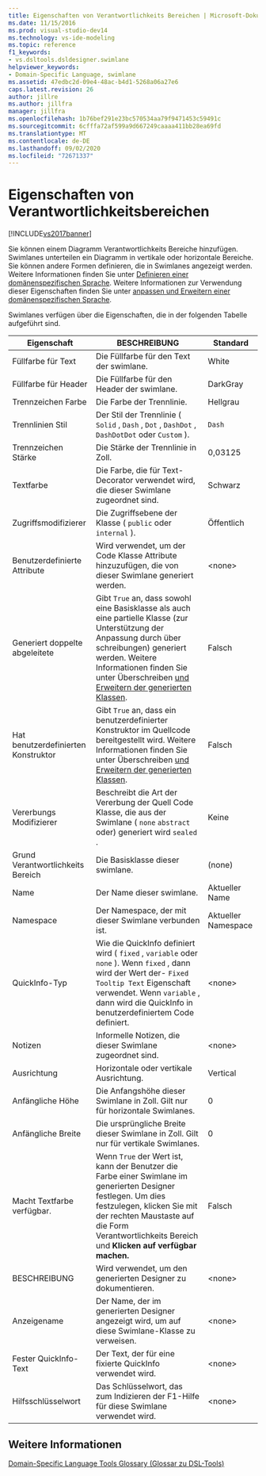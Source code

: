 ```yaml
---
title: Eigenschaften von Verantwortlichkeits Bereichen | Microsoft-Dokumentation
ms.date: 11/15/2016
ms.prod: visual-studio-dev14
ms.technology: vs-ide-modeling
ms.topic: reference
f1_keywords:
- vs.dsltools.dsldesigner.swimlane
helpviewer_keywords:
- Domain-Specific Language, swimlane
ms.assetid: 47edbc2d-09e4-48ac-b4d1-5268a06a27e6
caps.latest.revision: 26
author: jillre
ms.author: jillfra
manager: jillfra
ms.openlocfilehash: 1b76bef291e23bc570534aa79f9471453c59491c
ms.sourcegitcommit: 6cfffa72af599a9d667249caaaa411bb28ea69fd
ms.translationtype: MT
ms.contentlocale: de-DE
ms.lasthandoff: 09/02/2020
ms.locfileid: "72671337"
---
```

# <a name="properties-of-swimlanes"></a>Eigenschaften von Verantwortlichkeitsbereichen
[!INCLUDE[vs2017banner](../includes/vs2017banner.md)]

Sie können einem Diagramm Verantwortlichkeits Bereiche hinzufügen. Swimlanes unterteilen ein Diagramm in vertikale oder horizontale Bereiche. Sie können andere Formen definieren, die in Swimlanes angezeigt werden. Weitere Informationen finden Sie unter [Definieren einer domänenspezifischen Sprache](../modeling/how-to-define-a-domain-specific-language.md). Weitere Informationen zur Verwendung dieser Eigenschaften finden Sie unter [anpassen und Erweitern einer domänenspezifischen Sprache](../modeling/customizing-and-extending-a-domain-specific-language.md).

 Swimlanes verfügen über die Eigenschaften, die in der folgenden Tabelle aufgeführt sind.

|Eigenschaft|BESCHREIBUNG|Standard|
|--------------|-----------------|-------------|
|Füllfarbe für Text|Die Füllfarbe für den Text der swimlane.|White|
|Füllfarbe für Header|Die Füllfarbe für den Header der swimlane.|DarkGray|
|Trennzeichen Farbe|Die Farbe der Trennlinie.|Hellgrau|
|Trennlinien Stil|Der Stil der Trennlinie ( `Solid` , `Dash` , `Dot` , `DashDot` , `DashDotDot` oder `Custom` ).|`Dash`|
|Trennzeichen Stärke|Die Stärke der Trennlinie in Zoll.|0,03125|
|Textfarbe|Die Farbe, die für Text-Decorator verwendet wird, die dieser Swimlane zugeordnet sind.|Schwarz|
|Zugriffsmodifizierer|Die Zugriffsebene der Klasse ( `public` oder `internal` ).|Öffentlich|
|Benutzerdefinierte Attribute|Wird verwendet, um der Code Klasse Attribute hinzuzufügen, die von dieser Swimlane generiert werden.|\<none>|
|Generiert doppelte abgeleitete|Gibt `True` an, dass sowohl eine Basisklasse als auch eine partielle Klasse (zur Unterstützung der Anpassung durch über schreibungen) generiert werden. Weitere Informationen finden Sie unter Überschreiben [und Erweitern der generierten Klassen](../modeling/overriding-and-extending-the-generated-classes.md).|Falsch|
|Hat benutzerdefinierten Konstruktor|Gibt `True` an, dass ein benutzerdefinierter Konstruktor im Quellcode bereitgestellt wird. Weitere Informationen finden Sie unter Überschreiben [und Erweitern der generierten Klassen](../modeling/overriding-and-extending-the-generated-classes.md).|Falsch|
|Vererbungs Modifizierer|Beschreibt die Art der Vererbung der Quell Code Klasse, die aus der Swimlane ( `none` `abstract` oder) generiert wird `sealed` .|Keine|
|Grund Verantwortlichkeits Bereich|Die Basisklasse dieser swimlane.|(none)|
|Name|Der Name dieser swimlane.|Aktueller Name|
|Namespace|Der Namespace, der mit dieser Swimlane verbunden ist.|Aktueller Namespace|
|QuickInfo-Typ|Wie die QuickInfo definiert wird ( `fixed` , `variable` oder `none` ). Wenn `fixed` , dann wird der Wert der- `Fixed Tooltip Text` Eigenschaft verwendet. Wenn `variable` , dann wird die QuickInfo in benutzerdefiniertem Code definiert.|\<none>|
|Notizen|Informelle Notizen, die dieser Swimlane zugeordnet sind.|\<none>|
|Ausrichtung|Horizontale oder vertikale Ausrichtung.|Vertical|
|Anfängliche Höhe|Die Anfangshöhe dieser Swimlane in Zoll. Gilt nur für horizontale Swimlanes.|0|
|Anfängliche Breite|Die ursprüngliche Breite dieser Swimlane in Zoll. Gilt nur für vertikale Swimlanes.|0|
|Macht Textfarbe verfügbar.|Wenn `True` der Wert ist, kann der Benutzer die Farbe einer Swimlane im generierten Designer festlegen. Um dies festzulegen, klicken Sie mit der rechten Maustaste auf die Form Verantwortlichkeits Bereich und **Klicken auf verfügbar machen.**|Falsch|
|BESCHREIBUNG|Wird verwendet, um den generierten Designer zu dokumentieren.|\<none>|
|Anzeigename|Der Name, der im generierten Designer angezeigt wird, um auf diese Swimlane-Klasse zu verweisen.|\<none>|
|Fester QuickInfo-Text|Der Text, der für eine fixierte QuickInfo verwendet wird.|\<none>|
|Hilfsschlüsselwort|Das Schlüsselwort, das zum Indizieren der F1-Hilfe für diese Swimlane verwendet wird.|\<none>|

## <a name="see-also"></a>Weitere Informationen
 [Domain-Specific Language Tools Glossary (Glossar zu DSL-Tools)](https://msdn.microsoft.com/ca5e84cb-a315-465c-be24-76aa3df276aa)
